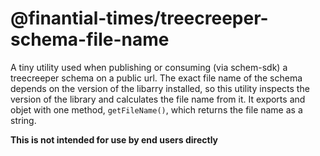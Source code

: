 # @finantial-times/treecreeper-schema-file-name

A tiny utility used when publishing or consuming (via schem-sdk) a treecreeper schema on a public url. The exact file name of the schema depends on the version of the libarry installed, so this utility inspects the version of the library and calculates the file name from it. It exports and objet with one method, `getFileName()`, which returns the file name as a string.

**This is not intended for use by end users directly**
